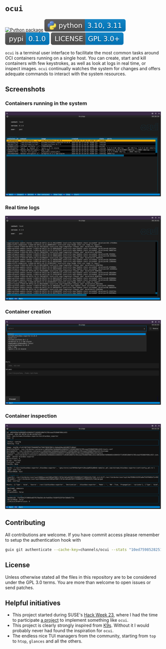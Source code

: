 # `ocui`

[![Python package](https://github.com/fishinthecalculator/ocui/actions/workflows/python-package.yml/badge.svg?branch=main)](https://github.com/fishinthecalculator/ocui/actions/workflows/python-package.yml) 
![Python versions](https://raw.githubusercontent.com/fishinthecalculator/ocui/main/.img/python.svg)
[![PyPI version](https://raw.githubusercontent.com/fishinthecalculator/ocui/master/.img/pypi.svg)](https://pypi.org/project/ocui/)
![License](https://raw.githubusercontent.com/fishinthecalculator/ocui/main/.img/license.svg)

`ocui` is a terminal user interface to facilitate the most common tasks around OCI containers running on a single host. You can create, start and kill containers with few keystrokes, as well as look at logs in real time, or inspect images. `ocui` continually watches the system for changes and offers adequate commands to interact with the system resources.

## Screenshots

### Containers running in the system

![ocui containers](https://raw.githubusercontent.com/fishinthecalculator/ocui/main/.img/screenshot.png)

### Real time logs

![ocui logs](https://raw.githubusercontent.com/fishinthecalculator/ocui/main/.img/logs.png)

### Container creation

![ocui create container](https://raw.githubusercontent.com/fishinthecalculator/ocui/main/.img/container_creation.png)

### Container inspection

![ocui inspect container](https://raw.githubusercontent.com/fishinthecalculator/ocui/main/.img/container_inspection.png)

## Contributing

All contributions are welcome. If you have commit access please remember to setup the authentication hook with

```bash
guix git authenticate --cache-key=channels/ocui --stats "10ed759852825149eb4b08c9b75777111a92048e" "97A2 CB8F B066 F894 9928  CF80 DE9B E0AC E824 6F08"
```

## License

Unless otherwise stated all the files in this repository are to be considered under the GPL 3.0 terms. You are more than welcome to open issues or send patches.

## Helpful initiatives

- This project started during SUSE's [Hack Week 23](https://hackweek.opensuse.org), where I had the time to participate [a project](https://hackweek.opensuse.org/23/projects/forklift-text-based-gui-utility-for-dealing-with-containers) to implement something like `ocui`.
- This project is clearly strongly inspired from [K9s](https://k9scli.io/). Without it I would probably never had found the inspiration for `ocui`.
- The endless nice TUI managers from the community, starting from `top` to `htop`, `glances` and all the others.
